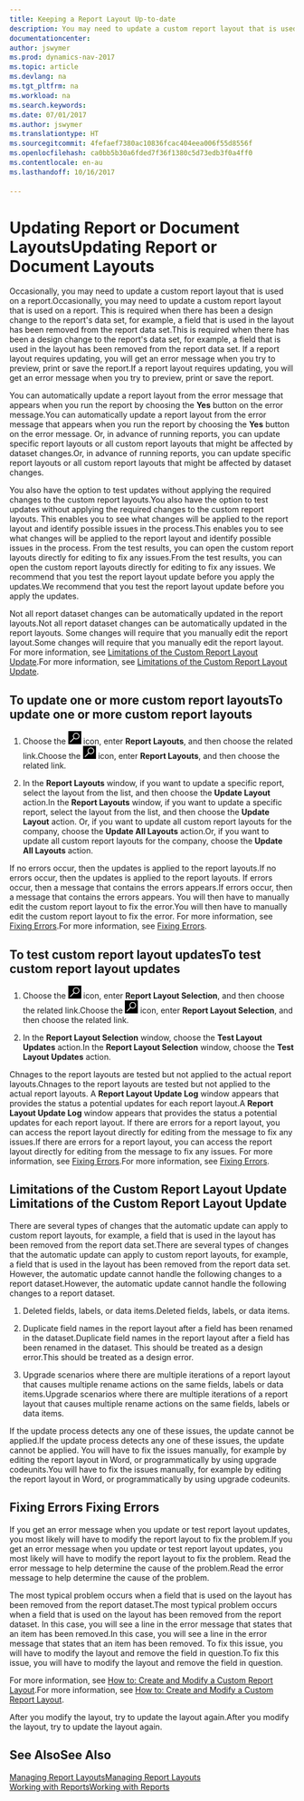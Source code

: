 ```yaml
---
title: Keeping a Report Layout Up-to-date
description: You may need to update a custom report layout that is used on a report. This is required when there has been a design change to the report's data set, for example, a field that is used in the layout has been removed from the report data set.
documentationcenter: 
author: jswymer
ms.prod: dynamics-nav-2017
ms.topic: article
ms.devlang: na
ms.tgt_pltfrm: na
ms.workload: na
ms.search.keywords: 
ms.date: 07/01/2017
ms.author: jswymer
ms.translationtype: HT
ms.sourcegitcommit: 4fefaef7380ac10836fcac404eea006f55d8556f
ms.openlocfilehash: ca0bb5b30a6fded7f36f1380c5d73edb3f0a4ff0
ms.contentlocale: en-au
ms.lasthandoff: 10/16/2017

---
```

# <a name="updating-report-or-document-layouts"></a><span data-ttu-id="f9bb0-104">Updating Report or Document Layouts</span><span class="sxs-lookup"><span data-stu-id="f9bb0-104">Updating Report or Document Layouts</span></span>
<span data-ttu-id="f9bb0-105">Occasionally, you may need to update a custom report layout that is used on a report.</span><span class="sxs-lookup"><span data-stu-id="f9bb0-105">Occasionally, you may need to update a custom report layout that is used on a report.</span></span> <span data-ttu-id="f9bb0-106">This is required when there has been a design change to the report's data set, for example, a field that is used in the layout has been removed from the report data set.</span><span class="sxs-lookup"><span data-stu-id="f9bb0-106">This is required when there has been a design change to the report's data set, for example, a field that is used in the layout has been removed from the report data set.</span></span> <span data-ttu-id="f9bb0-107">If a report layout requires updating, you will get an error message when you try to preview, print or save the report.</span><span class="sxs-lookup"><span data-stu-id="f9bb0-107">If a report layout requires updating, you will get an error message when you try to preview, print or save the report.</span></span>  
  
<span data-ttu-id="f9bb0-108">You can automatically update a report layout from the error message that appears when you run the report by choosing the **Yes** button on the error message.</span><span class="sxs-lookup"><span data-stu-id="f9bb0-108">You can automatically update a report layout from the error message that appears when you run the report by choosing the **Yes** button on the error message.</span></span> <span data-ttu-id="f9bb0-109">Or, in advance of running reports, you can update specific report layouts or all custom report layouts that might be affected by dataset changes.</span><span class="sxs-lookup"><span data-stu-id="f9bb0-109">Or, in advance of running reports, you can update specific report layouts or all custom report layouts that might be affected by dataset changes.</span></span>  
  
<span data-ttu-id="f9bb0-110">You also have the option to test updates without applying the required changes to the custom report layouts.</span><span class="sxs-lookup"><span data-stu-id="f9bb0-110">You also have the option to test updates without applying the required changes to the custom report layouts.</span></span> <span data-ttu-id="f9bb0-111">This enables you to see what changes will be applied to the report layout and identify possible issues in the process.</span><span class="sxs-lookup"><span data-stu-id="f9bb0-111">This enables you to see what changes will be applied to the report layout and identify possible issues in the process.</span></span> <span data-ttu-id="f9bb0-112">From the test results, you can open the custom report layouts directly for editing to fix any issues.</span><span class="sxs-lookup"><span data-stu-id="f9bb0-112">From the test results, you can open the custom report layouts directly for editing to fix any issues.</span></span> <span data-ttu-id="f9bb0-113">We recommend that you test the report layout update before you apply the updates.</span><span class="sxs-lookup"><span data-stu-id="f9bb0-113">We recommend that you test the report layout update before you apply the updates.</span></span>  
  
<span data-ttu-id="f9bb0-114">Not all report dataset changes can be automatically updated in the report layouts.</span><span class="sxs-lookup"><span data-stu-id="f9bb0-114">Not all report dataset changes can be automatically updated in the report layouts.</span></span> <span data-ttu-id="f9bb0-115">Some changes will require that you manually edit the report layout.</span><span class="sxs-lookup"><span data-stu-id="f9bb0-115">Some changes will require that you manually edit the report layout.</span></span> <span data-ttu-id="f9bb0-116">For more information, see [Limitations of the Custom Report Layout Update](ui-update-report-layouts.md#UpdateLimitations).</span><span class="sxs-lookup"><span data-stu-id="f9bb0-116">For more information, see [Limitations of the Custom Report Layout Update](ui-update-report-layouts.md#UpdateLimitations).</span></span>  
  
## <a name="to-update-one-or-more-custom-report-layouts"></a><span data-ttu-id="f9bb0-117">To update one or more custom report layouts</span><span class="sxs-lookup"><span data-stu-id="f9bb0-117">To update one or more custom report layouts</span></span>  
  
1.  <span data-ttu-id="f9bb0-118">Choose the ![Search for Page or Report](media/ui-search/search_small.png "Search for Page or Report icon") icon, enter **Report Layouts**, and then choose the related link.</span><span class="sxs-lookup"><span data-stu-id="f9bb0-118">Choose the ![Search for Page or Report](media/ui-search/search_small.png "Search for Page or Report icon") icon, enter **Report Layouts**, and then choose the related link.</span></span>  
  
2.  <span data-ttu-id="f9bb0-119">In the **Report Layouts** window, if you want to update a specific report, select the layout from the list, and then choose the **Update Layout** action.</span><span class="sxs-lookup"><span data-stu-id="f9bb0-119">In the **Report Layouts** window, if you want to update a specific report, select the layout from the list, and then choose the **Update Layout** action.</span></span> <span data-ttu-id="f9bb0-120">Or, if you want to update all custom report layouts for the company, choose the **Update All Layouts** action.</span><span class="sxs-lookup"><span data-stu-id="f9bb0-120">Or, if you want to update all custom report layouts for the company, choose the **Update All Layouts** action.</span></span>  

<span data-ttu-id="f9bb0-121">If no errors occur, then the updates is applied to the report layouts.</span><span class="sxs-lookup"><span data-stu-id="f9bb0-121">If no errors occur, then the updates is applied to the report layouts.</span></span> <span data-ttu-id="f9bb0-122">If errors occur, then a message that contains the errors appears.</span><span class="sxs-lookup"><span data-stu-id="f9bb0-122">If errors occur, then a message that contains the errors appears.</span></span> <span data-ttu-id="f9bb0-123">You will then have to manually edit the custom report layout to fix the error.</span><span class="sxs-lookup"><span data-stu-id="f9bb0-123">You will then have to manually edit the custom report layout to fix the error.</span></span> <span data-ttu-id="f9bb0-124">For more information, see [Fixing Errors](ui-update-report-layouts.md#FixErrors).</span><span class="sxs-lookup"><span data-stu-id="f9bb0-124">For more information, see [Fixing Errors](ui-update-report-layouts.md#FixErrors).</span></span>  

## <a name="to-test-custom-report-layout-updates"></a><span data-ttu-id="f9bb0-125">To test custom report layout updates</span><span class="sxs-lookup"><span data-stu-id="f9bb0-125">To test custom report layout updates</span></span>  
  
1.  <span data-ttu-id="f9bb0-126">Choose the ![Search for Page or Report](media/ui-search/search_small.png "Search for Page or Report icon") icon, enter **Report Layout Selection**, and then choose the related link.</span><span class="sxs-lookup"><span data-stu-id="f9bb0-126">Choose the ![Search for Page or Report](media/ui-search/search_small.png "Search for Page or Report icon") icon, enter **Report Layout Selection**, and then choose the related link.</span></span>  
  
2.  <span data-ttu-id="f9bb0-127">In the **Report Layout Selection** window, choose the **Test Layout Updates** action.</span><span class="sxs-lookup"><span data-stu-id="f9bb0-127">In the **Report Layout Selection** window, choose the **Test Layout Updates** action.</span></span>  
  
 <span data-ttu-id="f9bb0-128">Chnages to the report layouts are tested but not applied to the actual report layouts.</span><span class="sxs-lookup"><span data-stu-id="f9bb0-128">Chnages to the report layouts are tested but not applied to the actual report layouts.</span></span> <span data-ttu-id="f9bb0-129">A **Report Layout Update Log** window appears that provides the status a potential updates for each report layout.</span><span class="sxs-lookup"><span data-stu-id="f9bb0-129">A **Report Layout Update Log** window appears that provides the status a potential updates for each report layout.</span></span> <span data-ttu-id="f9bb0-130">If there are errors for a report layout, you can access the report layout directly for editing from the message to fix any issues.</span><span class="sxs-lookup"><span data-stu-id="f9bb0-130">If there are errors for a report layout, you can access the report layout directly for editing from the message to fix any issues.</span></span> <span data-ttu-id="f9bb0-131">For more information, see [Fixing Errors](ui-update-report-layouts.md#FixErrors).</span><span class="sxs-lookup"><span data-stu-id="f9bb0-131">For more information, see [Fixing Errors](ui-update-report-layouts.md#FixErrors).</span></span>  
  
##  <span data-ttu-id="f9bb0-132"><a name="UpdateLimitations"></a> Limitations of the Custom Report Layout Update</span><span class="sxs-lookup"><span data-stu-id="f9bb0-132"><a name="UpdateLimitations"></a> Limitations of the Custom Report Layout Update</span></span>  
 <span data-ttu-id="f9bb0-133">There are several types of changes that the automatic update can apply to custom report layouts, for example, a field that is used in the layout has been removed from the report data set.</span><span class="sxs-lookup"><span data-stu-id="f9bb0-133">There are several types of changes that the automatic update can apply to custom report layouts, for example, a field that is used in the layout has been removed from the report data set.</span></span> <span data-ttu-id="f9bb0-134">However, the automatic update cannot handle the following changes to a report dataset.</span><span class="sxs-lookup"><span data-stu-id="f9bb0-134">However, the automatic update cannot handle the following changes to a report dataset.</span></span>  
  
1.  <span data-ttu-id="f9bb0-135">Deleted fields, labels, or data items.</span><span class="sxs-lookup"><span data-stu-id="f9bb0-135">Deleted fields, labels, or data items.</span></span>  
  
2.  <span data-ttu-id="f9bb0-136">Duplicate field names in the report layout after a field has been renamed in the dataset.</span><span class="sxs-lookup"><span data-stu-id="f9bb0-136">Duplicate field names in the report layout after a field has been renamed in the dataset.</span></span> <span data-ttu-id="f9bb0-137">This should be treated as a design error.</span><span class="sxs-lookup"><span data-stu-id="f9bb0-137">This should be treated as a design error.</span></span>  
  
3.  <span data-ttu-id="f9bb0-138">Upgrade scenarios where there are multiple iterations of a report layout that causes multiple rename actions on the same fields, labels or data items.</span><span class="sxs-lookup"><span data-stu-id="f9bb0-138">Upgrade scenarios where there are multiple iterations of a report layout that causes multiple rename actions on the same fields, labels or data items.</span></span>  
  
 <span data-ttu-id="f9bb0-139">If the update process detects any one of these issues, the update cannot be applied.</span><span class="sxs-lookup"><span data-stu-id="f9bb0-139">If the update process detects any one of these issues, the update cannot be applied.</span></span> <span data-ttu-id="f9bb0-140">You will have to fix the issues manually, for example by editing the report layout in Word, or programmatically by using upgrade codeunits.</span><span class="sxs-lookup"><span data-stu-id="f9bb0-140">You will have to fix the issues manually, for example by editing the report layout in Word, or programmatically by using upgrade codeunits.</span></span>  
  
##  <span data-ttu-id="f9bb0-141"><a name="FixErrors"></a> Fixing Errors</span><span class="sxs-lookup"><span data-stu-id="f9bb0-141"><a name="FixErrors"></a> Fixing Errors</span></span>  
 <span data-ttu-id="f9bb0-142">If you get an error message when you update or test report layout updates, you most likely will have to modify the report layout to fix the problem.</span><span class="sxs-lookup"><span data-stu-id="f9bb0-142">If you get an error message when you update or test report layout updates, you most likely will have to modify the report layout to fix the problem.</span></span> <span data-ttu-id="f9bb0-143">Read the error message to help determine the cause of the problem.</span><span class="sxs-lookup"><span data-stu-id="f9bb0-143">Read the error message to help determine the cause of the problem.</span></span>  
  
 <span data-ttu-id="f9bb0-144">The most typical problem occurs when a field that is used on the layout has been removed from the report dataset.</span><span class="sxs-lookup"><span data-stu-id="f9bb0-144">The most typical problem occurs when a field that is used on the layout has been removed from the report dataset.</span></span> <span data-ttu-id="f9bb0-145">In this case, you will see a line in the error message that states that an item has been removed.</span><span class="sxs-lookup"><span data-stu-id="f9bb0-145">In this case, you will see a line in the error message that states that an item has been removed.</span></span> <span data-ttu-id="f9bb0-146">To fix this issue, you will have to modify the layout and remove the field in question.</span><span class="sxs-lookup"><span data-stu-id="f9bb0-146">To fix this issue, you will have to modify the layout and remove the field in question.</span></span>  
  
 <span data-ttu-id="f9bb0-147">For more information, see [How to: Create and Modify a Custom Report Layout](ui-how-create-custom-report-layout.md#ModifyCustomLayout).</span><span class="sxs-lookup"><span data-stu-id="f9bb0-147">For more information, see [How to: Create and Modify a Custom Report Layout](ui-how-create-custom-report-layout.md#ModifyCustomLayout).</span></span>  
  
 <span data-ttu-id="f9bb0-148">After you modify the layout, try to update the layout again.</span><span class="sxs-lookup"><span data-stu-id="f9bb0-148">After you modify the layout, try to update the layout again.</span></span>  
  
## <a name="see-also"></a><span data-ttu-id="f9bb0-149">See Also</span><span class="sxs-lookup"><span data-stu-id="f9bb0-149">See Also</span></span>  
 [<span data-ttu-id="f9bb0-150">Managing Report Layouts</span><span class="sxs-lookup"><span data-stu-id="f9bb0-150">Managing Report Layouts</span></span>](ui-manage-report-layouts.md)  
 [<span data-ttu-id="f9bb0-151">Working with Reports</span><span class="sxs-lookup"><span data-stu-id="f9bb0-151">Working with Reports</span></span>](ui-work-report.md)  
